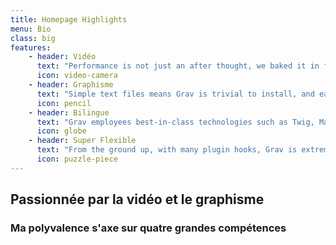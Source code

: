 ```yaml
---
title: Homepage Highlights
menu: Bio
class: big
features:
	- header: Vidéo
	  text: "Performance is not just an after thought, we baked it in from the start!"
	  icon: video-camera
    - header: Graphisme
      text: "Simple text files means Grav is trivial to install, and easy to maintain."
      icon: pencil
    - header: Bilingue
      text: "Grav employees best-in-class technologies such as Twig, Markdown &amp; Yaml"
      icon: globe
    - header: Super Flexible
      text: "From the ground up, with many plugin hooks, Grav is extremely extensible"
      icon: puzzle-piece
---
```


## Passionnée par la vidéo et le graphisme
### Ma polyvalence s'axe sur **quatre grandes compétences**

 
